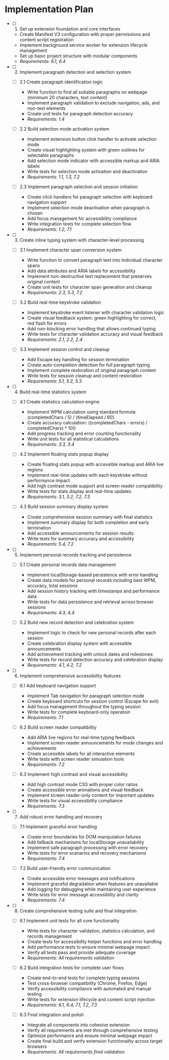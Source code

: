 # Implementation Plan

- [ ] 1. Set up extension foundation and core interfaces
  - Create Manifest V3 configuration with proper permissions and content script registration
  - Implement background service worker for extension lifecycle management
  - Set up basic project structure with modular components
  - _Requirements: 6.1, 6.4_

- [ ] 2. Implement paragraph detection and selection system
  - [ ] 2.1 Create paragraph identification logic
    - Write function to find all suitable paragraphs on webpage (minimum 20 characters, text content)
    - Implement paragraph validation to exclude navigation, ads, and non-text elements
    - Create unit tests for paragraph detection accuracy
    - _Requirements: 1.4_

  - [ ] 2.2 Build selection mode activation system
    - Implement extension button click handler to activate selection mode
    - Create visual highlighting system with green outlines for selectable paragraphs
    - Add selection mode indicator with accessible markup and ARIA labels
    - Write tests for selection mode activation and deactivation
    - _Requirements: 1.1, 1.3, 7.2_

  - [ ] 2.3 Implement paragraph selection and session initiation
    - Create click handlers for paragraph selection with keyboard navigation support
    - Implement selection mode deactivation when paragraph is chosen
    - Add focus management for accessibility compliance
    - Write integration tests for complete selection flow
    - _Requirements: 1.2, 7.1_

- [ ] 3. Create inline typing system with character-level processing
  - [ ] 3.1 Implement character span conversion system
    - Write function to convert paragraph text into individual character spans
    - Add data attributes and ARIA labels for accessibility
    - Implement non-destructive text replacement that preserves original content
    - Create unit tests for character span generation and cleanup
    - _Requirements: 2.3, 5.3, 7.2_

  - [ ] 3.2 Build real-time keystroke validation
    - Implement keystroke event listener with character validation logic
    - Create visual feedback system: green highlighting for correct, red flash for errors
    - Add non-blocking error handling that allows continued typing
    - Write tests for character validation accuracy and visual feedback
    - _Requirements: 2.1, 2.2, 2.4_

  - [ ] 3.3 Implement session control and cleanup
    - Add Escape key handling for session termination
    - Create auto-completion detection for full paragraph typing
    - Implement complete restoration of original paragraph content
    - Write tests for session cleanup and content restoration
    - _Requirements: 5.1, 5.2, 5.3_

- [ ] 4. Build real-time statistics system
  - [ ] 4.1 Create statistics calculation engine
    - Implement WPM calculation using standard formula: (completedChars / 5) / (timeElapsed / 60)
    - Create accuracy calculation: ((completedChars - errors) / completedChars) * 100
    - Add progress tracking and error counting functionality
    - Write unit tests for all statistical calculations
    - _Requirements: 3.3, 3.4_

  - [ ] 4.2 Implement floating stats popup display
    - Create floating stats popup with accessible markup and ARIA live regions
    - Implement real-time updates with each keystroke without performance impact
    - Add high contrast mode support and screen reader compatibility
    - Write tests for stats display and real-time updates
    - _Requirements: 3.1, 3.2, 7.2, 7.3_

  - [ ] 4.3 Build session summary display system
    - Create comprehensive session summary with final statistics
    - Implement summary display for both completion and early termination
    - Add accessible announcements for session results
    - Write tests for summary accuracy and accessibility
    - _Requirements: 5.4, 7.2_

- [ ] 5. Implement personal records tracking and persistence
  - [ ] 5.1 Create personal records data management
    - Implement localStorage-based persistence with error handling
    - Create data models for personal records including best WPM, accuracy, total sessions
    - Add session history tracking with timestamps and performance data
    - Write tests for data persistence and retrieval across browser sessions
    - _Requirements: 4.3, 4.4_

  - [ ] 5.2 Build new record detection and celebration system
    - Implement logic to check for new personal records after each session
    - Create celebration display system with accessible announcements
    - Add achievement tracking with unlock dates and milestones
    - Write tests for record detection accuracy and celebration display
    - _Requirements: 4.1, 4.2, 7.2_

- [ ] 6. Implement comprehensive accessibility features
  - [ ] 6.1 Add keyboard navigation support
    - Implement Tab navigation for paragraph selection mode
    - Create keyboard shortcuts for session control (Escape for exit)
    - Add focus management throughout the typing session
    - Write tests for complete keyboard-only operation
    - _Requirements: 7.1_

  - [ ] 6.2 Build screen reader compatibility
    - Add ARIA live regions for real-time typing feedback
    - Implement screen reader announcements for mode changes and achievements
    - Create accessible labels for all interactive elements
    - Write tests with screen reader simulation tools
    - _Requirements: 7.2_

  - [ ] 6.3 Implement high contrast and visual accessibility
    - Add high contrast mode CSS with proper color ratios
    - Create accessible error animations and visual feedback
    - Implement screen reader-only content for important updates
    - Write tests for visual accessibility compliance
    - _Requirements: 7.3_

- [ ] 7. Add robust error handling and recovery
  - [ ] 7.1 Implement graceful error handling
    - Create error boundaries for DOM manipulation failures
    - Add fallback mechanisms for localStorage unavailability
    - Implement safe paragraph processing with error recovery
    - Write tests for error scenarios and recovery mechanisms
    - _Requirements: 7.4_

  - [ ] 7.2 Build user-friendly error communication
    - Create accessible error messages and notifications
    - Implement graceful degradation when features are unavailable
    - Add logging for debugging while maintaining user experience
    - Write tests for error message accessibility and clarity
    - _Requirements: 7.4_

- [ ] 8. Create comprehensive testing suite and final integration
  - [ ] 8.1 Implement unit tests for all core functionality
    - Write tests for character validation, statistics calculation, and records management
    - Create tests for accessibility helper functions and error handling
    - Add performance tests to ensure minimal webpage impact
    - Verify all tests pass and provide adequate coverage
    - _Requirements: All requirements validation_

  - [ ] 8.2 Build integration tests for complete user flows
    - Create end-to-end tests for complete typing sessions
    - Test cross-browser compatibility (Chrome, Firefox, Edge)
    - Verify accessibility compliance with automated and manual testing
    - Write tests for extension lifecycle and content script injection
    - _Requirements: 6.1, 6.4, 7.1, 7.2, 7.3_

  - [ ] 8.3 Final integration and polish
    - Integrate all components into cohesive extension
    - Verify all requirements are met through comprehensive testing
    - Optimize performance and ensure minimal webpage impact
    - Create final build and verify extension functionality across target browsers
    - _Requirements: All requirements final validation_


